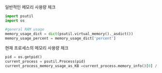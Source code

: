 
일반적인 메모리 사용량 체크
```python
import psutil
import os

#general RAM usage
memory_usage_dict = dict(psutil.virtual_memory()._asdict())
memory_usage_percent = memory_usage_dict['percent']

```

현재 프로세스의 메모리 사용량 체크
```python
pid = os.getpid()
current_process = psutil.Process(pid)
current_process_memory_usage_as_KB =current_process.memory_info()[0] / 2. ** 20
```
